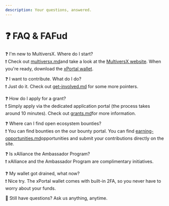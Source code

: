 ```yaml
---
description: Your questions, answered.
---
```


# ❓ FAQ & FAFud

:question: I'm new to MultiversX. Where do I start?\
:exclamation: Check out [multiversx.md](multiversx.md "mention")and take a look at the [MultiversX website](https://multiversx.com/). When you're ready, download the [xPortal wallet](https://xportal.com/).

:question: I want to contribute. What do I do?\
:exclamation: Just do it. Check out [get-involved.md](get-involved.md "mention") for some more pointers.

:question: How do I apply for a grant?\
:exclamation: Simply apply via the dedicated application portal (the process takes around 10 minutes). Check out [grants.md](../alliance-members/community-fund/grants.md "mention")for more information.

:question: Where can I find open ecosystem bounties?\
:exclamation: You can find bounties on the our bounty portal. You can find [earning-opportunities.md](../alliance-members/community-fund/earning-opportunities.md "mention")opportunities and submit your contributions directly on the site.

:question: Is xAlliance the Ambassador Program?\
:exclamation: xAlliance and the Ambassador Program are complimentary initiatives.

:question: My wallet got drained, what now?\
:exclamation: Nice try. The xPortal wallet comes with built-in 2FA, so you never have to worry about your funds.

:thinking: Still have questions? Ask us anything, anytime.
